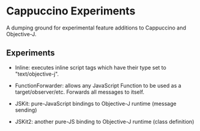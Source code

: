 Cappuccino Experiments
======================

A dumping ground for experimental feature additions to Cappuccino and Objective-J.

Experiments
-----------

* Inline: executes inline script tags which have their type set to "text/objective-j".

* FunctionForwarder: allows any JavaScript Function to be used as a target/observer/etc. Forwards all messages to itself.

* JSKit: pure-JavaScript bindings to Objective-J runtime (message sending)

* JSKit2: another pure-JS binding to Objective-J runtime (class definition)
